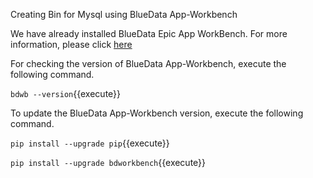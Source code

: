 Creating Bin for Mysql using BlueData App-Workbench

We have already installed BlueData Epic App WorkBench. For more information, please click [here](https://bluedata.zendesk.com/hc/en-us/categories/115000240313-App-Workbench)

For checking the version of BlueData App-Workbench, execute the following command.

`bdwb --version`{{execute}}

To update the BlueData App-Workbench version, execute the following command.

`pip install --upgrade pip`{{execute}}

`pip install --upgrade bdworkbench`{{execute}}

